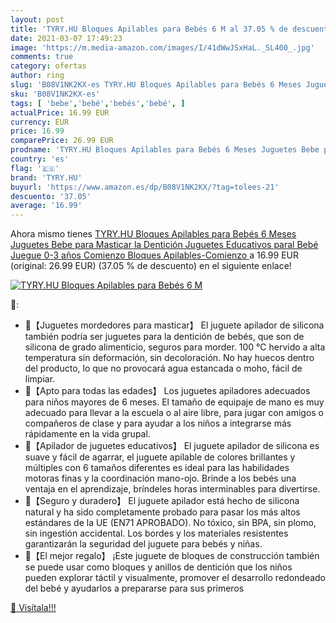 ```yaml
---
layout: post
title: 'TYRY.HU Bloques Apilables para Bebés 6 M al 37.05 % de descuento'
date: 2021-03-07 17:49:23
image: 'https://m.media-amazon.com/images/I/41dWwJSxHaL._SL400_.jpg'
comments: true
category: ofertas
author: ring
slug: 'B08V1NK2KX-es TYRY.HU Bloques Apilables para Bebés 6 Meses Juguetes Bebe...'
sku: 'B08V1NK2KX-es'
tags: [ 'bebe','bebé','bebés','bebé', ]
actualPrice: 16.99 EUR
currency: EUR
price: 16.99
comparePrice: 26.99 EUR
prodname: 'TYRY.HU Bloques Apilables para Bebés 6 Meses Juguetes Bebe para Masticar la Dentición Juguetes Educativos paral Bebé Juegue 0-3 años Comienzo   Bloques Apilables-Comienzo '
country: 'es'
flag: '🇪🇸'
brand: 'TYRY.HU'
buyurl: 'https://www.amazon.es/dp/B08V1NK2KX/?tag=tolees-21'
descuento: '37.05'
average: '16.99'
---
```


Ahora mismo tienes [TYRY.HU Bloques Apilables para Bebés 6 Meses Juguetes Bebe para Masticar la Dentición Juguetes Educativos paral Bebé Juegue 0-3 años Comienzo   Bloques Apilables-Comienzo ](https://www.amazon.es/dp/B08V1NK2KX/?tag=tolees-21) a 16.99 EUR (original: 26.99 EUR) (37.05 %  de descuento) en el siguiente enlace!

[![TYRY.HU Bloques Apilables para Bebés 6 M](https://m.media-amazon.com/images/I/41dWwJSxHaL._SL400_.jpg)](https://www.amazon.es/dp/B08V1NK2KX/?tag=tolees-21)

🔎:

- 🔴【Juguetes mordedores para masticar】 El juguete apilador de silicona también podría ser juguetes para la dentición de bebés, que son de silicona de grado alimenticio, seguros para morder. 100 ℃ hervido a alta temperatura sin deformación, sin decoloración. No hay huecos dentro del producto, lo que no provocará agua estancada o moho, fácil de limpiar.
- 🔴【Apto para todas las edades】 Los juguetes apiladores adecuados para niños mayores de 6 meses. El tamaño de equipaje de mano es muy adecuado para llevar a la escuela o al aire libre, para jugar con amigos o compañeros de clase y para ayudar a los niños a integrarse más rápidamente en la vida grupal.
- 🔴【Apilador de juguetes educativos】 El juguete apilador de silicona es suave y fácil de agarrar, el juguete apilable de colores brillantes y múltiples con 6 tamaños diferentes es ideal para las habilidades motoras finas y la coordinación mano-ojo. Brinde a los bebés una ventaja en el aprendizaje, bríndeles horas interminables para divertirse.
- 🔵【Seguro y duradero】 El juguete apilador está hecho de silicona natural y ha sido completamente probado para pasar los más altos estándares de la UE (EN71 APROBADO). No tóxico, sin BPA, sin plomo, sin ingestión accidental. Los bordes y los materiales resistentes garantizarán la seguridad del juguete para bebés y niñas.
- 🔵【El mejor regalo】 ¡Este juguete de bloques de construcción también se puede usar como bloques y anillos de dentición que los niños pueden explorar táctil y visualmente, promover el desarrollo redondeado del bebé y ayudarlos a prepararse para sus primeros

[🛒 Visítala!!!](https://www.amazon.es/dp/B08V1NK2KX/?tag=tolees-21)
